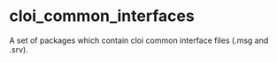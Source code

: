 # cloi_common_interfaces
A set of packages which contain cloi common interface files (.msg and .srv).
